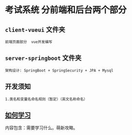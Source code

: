 # 考试系统 分前端和后台两个部分

## `client-vueui` 文件夹
```
前端页面部分  vue开发编写
```

## `server-springboot` 文件夹
```
架构设计: SpringBoot + SpringSecurity + JPA + Mysql
```

## 开发须知
```
1.类名和变量名命名规则（暂定）（英文名称命名）
```
## [如何学习](https://blog.midcu.com)
内容包含：需要学习什么。萌新攻略。
